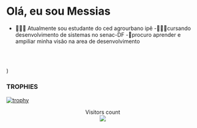 # Olá, eu sou Messias
- 👨🏿‍🏫 Atualmente sou estudante do ced agrourbano ipê
-👨🏻‍💻cursando desenvolvimento de sistemas no senac-DF
-🎥procuro aprender e ampiliar minha visão na area de desenvolvimento
 <div style="display: inline_block">

  
  ##
 <div> 
  
</div>

<br>

)






 ### TROPHIES
 

[![trophy](https://github-profile-trophy.vercel.app/?username=DocenteDevRafael&theme=onedark)](https://github.com/ryo-ma/github-profile-trophy)

 <p align="center"> 
  Visitors count<br>
  <img src="https://profile-counter.glitch.me/DocenteDevRafael/count.svg" />
 </p>






